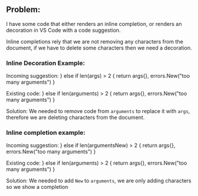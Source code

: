 ## Problem:

I have some code that either renders an inline completion, or renders an decoration in VS Code with a code suggestion.

Inline completions rely that we are not removing any characters from the document, if we have to delete some characters then we need a decoration.

### Inline Decoration Example:

Incoming suggestion:
} else if len(args) > 2 {
return args{}, errors.New("too many arguments")
}

Existing code:
} else if len(arguments) > 2 {
return args{}, errors.New("too many arguments")
}

Solution: We needed to remove code from `arguments` to replace it with `args`, therefore we are deleting characters from the document.

### Inline completion example:

Incoming suggestion:
} else if len(argumentsNew) > 2 {
return args{}, errors.New("too many arguments")
}

Existing code:
} else if len(arguments) > 2 {
return args{}, errors.New("too many arguments")
}

Solution: We needed to add `New` to `arguments`, we are only adding characters so we show a completion
